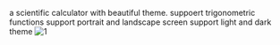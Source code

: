 a scientific calculator with beautiful theme.
suppoert trigonometric functions
support portrait and landscape screen
support light and dark theme
![1](https://github.com/user-attachments/assets/cfc0a00d-cae2-43af-b9ce-4e25a7d69d95)
